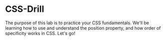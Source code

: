 # CSS-Drill
The purpose of this lab is to practice your CSS fundamentals. We'll be learning how to use and understand the position property, and how order of specificity works in CSS. Let's go!
